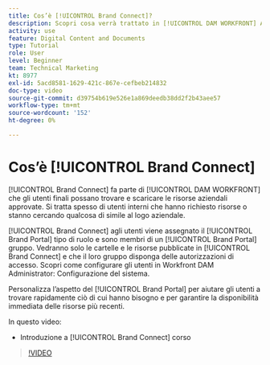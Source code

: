```yaml
---
title: Cos’è [!UICONTROL Brand Connect]?
description: Scopri cosa verrà trattato in [!UICONTROL DAM WORKFRONT] Amministratore, Parte 3 corso Personalizzazione di Brand Connect.
activity: use
feature: Digital Content and Documents
type: Tutorial
role: User
level: Beginner
team: Technical Marketing
kt: 8977
exl-id: 5acd8581-1629-421c-867e-cefbeb214832
doc-type: video
source-git-commit: d39754b619e526e1a869deedb38dd2f2b43aee57
workflow-type: tm+mt
source-wordcount: '152'
ht-degree: 0%

---
```


# Cos’è [!UICONTROL Brand Connect]

[!UICONTROL Brand Connect] fa parte di [!UICONTROL DAM WORKFRONT] che gli utenti finali possano trovare e scaricare le risorse aziendali approvate. Si tratta spesso di utenti interni che hanno richiesto risorse o stanno cercando qualcosa di simile al logo aziendale.

[!UICONTROL Brand Connect] agli utenti viene assegnato il [!UICONTROL Brand Portal] tipo di ruolo e sono membri di un [!UICONTROL Brand Portal] gruppo. Vedranno solo le cartelle e le risorse pubblicate in [!UICONTROL Brand Connect] e che il loro gruppo disponga delle autorizzazioni di accesso. Scopri come configurare gli utenti in Workfront DAM Administrator: Configurazione del sistema.

<!-- Need the cross-reference link to other LP, mentioned above -->

Personalizza l’aspetto del [!UICONTROL Brand Portal] per aiutare gli utenti a trovare rapidamente ciò di cui hanno bisogno e per garantire la disponibilità immediata delle risorse più recenti.

In questo video:

* Introduzione a [!UICONTROL Brand Connect] corso

>[!VIDEO](https://video.tv.adobe.com/v/335240/?quality=12)

<!-- Learn more graphic and link to article, below
* Workfront DAM within Workfront
 -->
